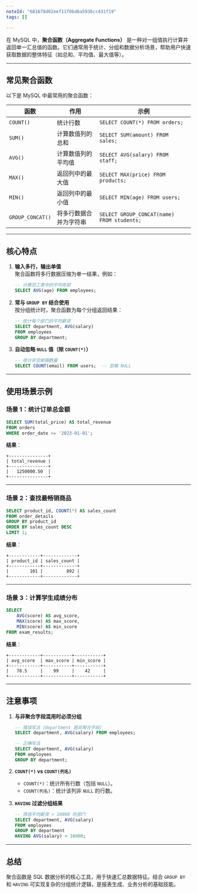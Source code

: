 ```yaml
---
noteId: "681678d02eef11f0bd6a5936cc431f19"
tags: []

---
```


在 MySQL 中，**聚合函数（Aggregate Functions）** 是一种对一组值执行计算并返回单一汇总值的函数。它们通常用于统计、分组和数据分析场景，帮助用户快速获取数据的整体特征（如总和、平均值、最大值等）。

---

## **常见聚合函数**
以下是 MySQL 中最常用的聚合函数：

| 函数          | 作用                   | 示例                              |
|---------------|------------------------|-----------------------------------|
| `COUNT()`     | 统计行数               | `SELECT COUNT(*) FROM orders;`    |
| `SUM()`       | 计算数值列的总和       | `SELECT SUM(amount) FROM sales;`  |
| `AVG()`       | 计算数值列的平均值     | `SELECT AVG(salary) FROM staff;`  |
| `MAX()`       | 返回列中的最大值       | `SELECT MAX(price) FROM products;`|
| `MIN()`       | 返回列中的最小值       | `SELECT MIN(age) FROM users;`     |
| `GROUP_CONCAT()`| 将多行数据合并为字符串 | `SELECT GROUP_CONCAT(name) FROM students;` |

---

## **核心特点**
1. **输入多行，输出单值**  
   聚合函数将多行数据压缩为单一结果，例如：
   ```sql
   -- 计算员工表中的平均年龄
   SELECT AVG(age) FROM employees;
   ```

2. **常与 `GROUP BY` 结合使用**  
   按分组统计时，聚合函数为每个分组返回结果：
   ```sql
   -- 统计每个部门的平均薪资
   SELECT department, AVG(salary) 
   FROM employees 
   GROUP BY department;
   ```

3. **自动忽略 `NULL` 值（除 `COUNT(*)`）**  
   ```sql
   -- 统计非空邮箱数量
   SELECT COUNT(email) FROM users;  -- 忽略 NULL
   ```

---

## **使用场景示例**
### **场景 1：统计订单总金额**
```sql
SELECT SUM(total_price) AS total_revenue 
FROM orders 
WHERE order_date >= '2023-01-01';
```
**结果**：  
```
+---------------+
| total_revenue |
+---------------+
|   1250000.50  |
+---------------+
```

---

### **场景 2：查找最畅销商品**
```sql
SELECT product_id, COUNT(*) AS sales_count 
FROM order_details 
GROUP BY product_id 
ORDER BY sales_count DESC 
LIMIT 1;
```
**结果**：  
```
+------------+-------------+
| product_id | sales_count |
+------------+-------------+
|        101 |         892 |
+------------+-------------+
```

---

### **场景 3：计算学生成绩分布**
```sql
SELECT 
    AVG(score) AS avg_score,
    MAX(score) AS max_score,
    MIN(score) AS min_score 
FROM exam_results;
```
**结果**：  
```
+------------+-----------+-----------+
| avg_score  | max_score | min_score |
+------------+-----------+-----------+
|   78.5     |    99     |    42     |
+------------+-----------+-----------+
```

---

## **注意事项**
1. **与非聚合字段混用时必须分组**  
   ```sql
   -- 错误写法（department 是非聚合字段）
   SELECT department, AVG(salary) FROM employees;

   -- 正确写法
   SELECT department, AVG(salary) 
   FROM employees 
   GROUP BY department;
   ```

2. **`COUNT(*)` vs `COUNT(列名)`**  
   - `COUNT(*)`：统计所有行数（包括 `NULL`）。  
   - `COUNT(列名)`：统计该列非 `NULL` 的行数。

3. **`HAVING` 过滤分组结果**  
   ```sql
   -- 筛选平均薪资 > 10000 的部门
   SELECT department, AVG(salary) 
   FROM employees 
   GROUP BY department 
   HAVING AVG(salary) > 10000;
   ```

---

## **总结**
聚合函数是 SQL 数据分析的核心工具，用于快速汇总数据特征。结合 `GROUP BY` 和 `HAVING` 可实现复杂的分组统计逻辑，是报表生成、业务分析的基础技能。